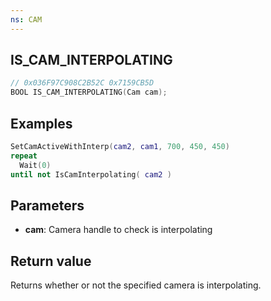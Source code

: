 ```yaml
---
ns: CAM
---
```

## IS_CAM_INTERPOLATING

```c
// 0x036F97C908C2B52C 0x7159CB5D
BOOL IS_CAM_INTERPOLATING(Cam cam);
```

## Examples
```lua
SetCamActiveWithInterp(cam2, cam1, 700, 450, 450)
repeat
  Wait(0)
until not IsCamInterpolating( cam2 )
```

## Parameters
* **cam**: Camera handle to check is interpolating

## Return value
Returns whether or not the specified camera is interpolating.
